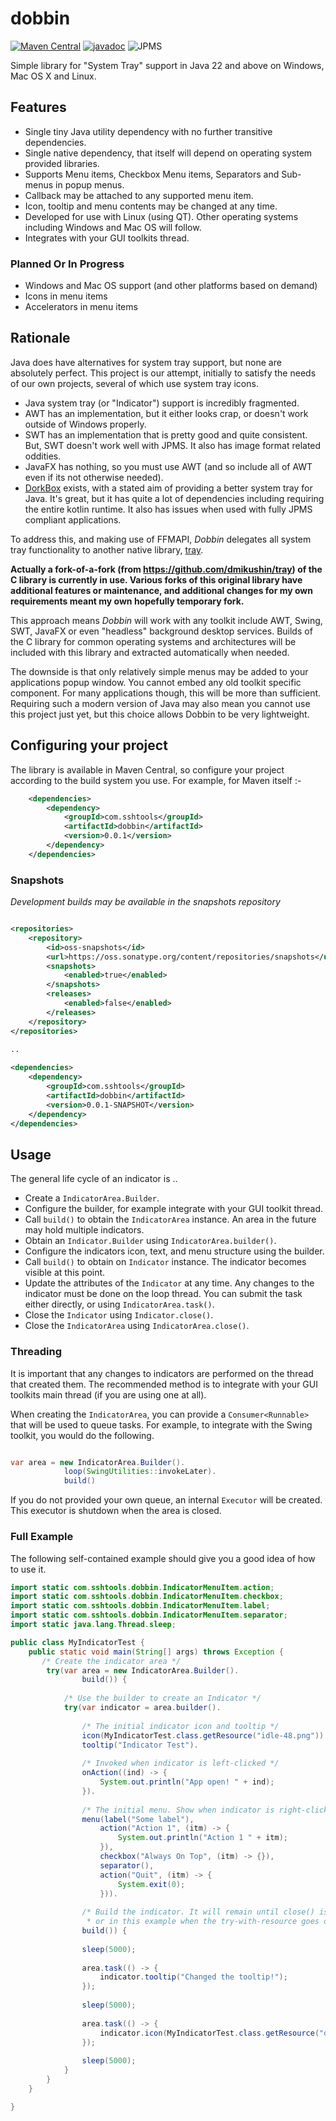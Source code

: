 # dobbin
[![Maven Central](https://maven-badges.herokuapp.com/maven-central/com.sshtools/dobbin/badge.svg)](https://maven-badges.herokuapp.com/maven-central/com.sshtools/dobbin)
[![javadoc](https://javadoc.io/badge2/com.sshtools/dobbin/javadoc.svg)](https://javadoc.io/doc/com.sshtools/dobbin)
![JPMS](https://img.shields.io/badge/JPMS-com.sshtools.dobbin-purple) 

Simple library for "System Tray" support in Java 22 and above on Windows, Mac OS X and Linux.

## Features

 * Single tiny Java utility dependency with no further transitive dependencies.
 * Single native dependency, that itself will depend on operating system provided libraries.
 * Supports Menu items, Checkbox Menu items, Separators and Sub-menus in popup menus.
 * Callback may be attached to any supported menu item.
 * Icon, tooltip and menu contents may be changed at any time.
 * Developed for use with  Linux (using QT). Other operating systems including Windows and Mac OS will follow.
 * Integrates with your GUI toolkits thread.
 
### Planned Or In Progress

 * Windows and Mac OS support (and other platforms based on demand)
 * Icons in menu items
 * Accelerators in menu items

## Rationale

Java does have alternatives for system tray support, but none are absolutely perfect. This project is our attempt, initially to satisfy the needs of our own projects, several of which use system tray icons.

 * Java system tray (or "Indicator") support is incredibly fragmented.
 * AWT has an implementation, but it either looks crap, or doesn't work outside of Windows properly.
 * SWT has an implementation that is pretty good and quite consistent. But, SWT doesn't work well with JPMS. It also has image format related oddities.
 * JavaFX has nothing, so you must use AWT (and so include all of AWT even if its not otherwise needed).
 * [DorkBox](https://github.com/dorkbox/SystemTray) exists, with a stated aim of providing a better system tray for Java. It's great, but it has quite a lot of dependencies including requiring the entire kotlin runtime. It also has issues when used with fully JPMS compliant applications.
 
To address this, and making use of FFMAPI, *Dobbin* delegates all system tray functionality to another native library, [tray](https://github.com/zserge/tray).

**Actually a fork-of-a-fork (from https://github.com/dmikushin/tray) of the C library is currently in use. Various forks of this original library have additional features or maintenance,
and additional changes for my own requirements meant my own hopefully temporary fork.**

This approach means *Dobbin* will work with any toolkit include AWT, Swing, SWT, JavaFX or even "headless" background desktop services.  Builds of the C library for common operating systems and architectures will be included with this library and extracted automatically when needed.

The downside is that only relatively simple menus may be added to your applications popup window. You cannot embed any old toolkit specific component. For many applications though, this will be more than sufficient. Requiring such a modern version of Java may also mean you cannot use this project just yet, but this choice allows Dobbin to be very lightweight.

 
## Configuring your project

The library is available in Maven Central, so configure your project according to the
build system you use. For example, for Maven itself :-

```xml
	<dependencies>
		<dependency>
			<groupId>com.sshtools</groupId>
			<artifactId>dobbin</artifactId>
			<version>0.0.1</version>
		</dependency>
	</dependencies>
```

### Snapshots

*Development builds may be available in the snapshots repository*

```xml

<repositories>
	<repository>
		<id>oss-snapshots</id>
		<url>https://oss.sonatype.org/content/repositories/snapshots</url>
		<snapshots>
			<enabled>true</enabled>
		</snapshots>
		<releases>
			<enabled>false</enabled>
		</releases>
	</repository>
</repositories>
	
..

<dependencies>
	<dependency>
		<groupId>com.sshtools</groupId>
		<artifactId>dobbin</artifactId>
		<version>0.0.1-SNAPSHOT</version>
	</dependency>
</dependencies>
```

## Usage

The general life cycle of an indicator is ..

 * Create a `IndicatorArea.Builder`. 
 * Configure the builder, for example integrate with your GUI toolkit thread.
 * Call `build()` to obtain the `IndicatorArea` instance. An area in the future may hold multiple indicators.
 * Obtain an `Indicator.Builder` using `IndicatorArea.builder()`. 
 * Configure the indicators icon, text, and menu structure using the builder.
 * Call `build()` to obtain on `Indicator` instance. The indicator becomes visible at this point.
 * Update the attributes of the `Indicator` at any time. Any changes to the indicator must be done on the loop thread. You can submit the task either directly, or using `IndicatorArea.task()`. 
 * Close the `Indicator` using `Indicator.close()`.
 * Close the `IndicatorArea` using `IndicatorArea.close()`.

### Threading

It is important that any changes to indicators are performed on the thread that created them. The recommended method is to integrate with your GUI toolkits main thread (if you are using one at all).

When creating the `IndicatorArea`, you can provide a `Consumer<Runnable>` that will be used to queue tasks. For example, to integrate with the Swing toolkit, you would do the following.

```java

var area = new IndicatorArea.Builder().
            loop(SwingUtilities::invokeLater).
            build()
```

If you do not provided your own queue, an internal `Executor` will be created. This executor is shutdown when the area is closed.
 
### Full Example

The following self-contained example should give you a good idea of how to use it.

```java
import static com.sshtools.dobbin.IndicatorMenuItem.action;
import static com.sshtools.dobbin.IndicatorMenuItem.checkbox;
import static com.sshtools.dobbin.IndicatorMenuItem.label;
import static com.sshtools.dobbin.IndicatorMenuItem.separator;
import static java.lang.Thread.sleep;

public class MyIndicatorTest {
    public static void main(String[] args) throws Exception {
       /* Create the indicator area */
        try(var area = new IndicatorArea.Builder().
                build()) {
        
            /* Use the builder to create an Indicator */
            try(var indicator = area.builder().
                    
                /* The initial indicator icon and tooltip */
                icon(MyIndicatorTest.class.getResource("idle-48.png")).
                tooltip("Indicator Test").
                
                /* Invoked when indicator is left-clicked */
                onAction((ind) -> {
                    System.out.println("App open! " + ind);
                }).
                
                /* The initial menu. Show when indicator is right-clicked */
                menu(label("Some label"),
                    action("Action 1", (itm) -> {
                        System.out.println("Action 1 " + itm);
                    }),
                    checkbox("Always On Top", (itm) -> {}),
                    separator(),
                    action("Quit", (itm) -> {
                        System.exit(0);
                    })).
                
                /* Build the indicator. It will remain until close() is called, 
                 * or in this example when the try-with-resource goes out of scope  */
                build()) {
                
                sleep(5000);
    
                area.task(() -> {
                    indicator.tooltip("Changed the tooltip!");
                });
                
                sleep(5000);
    
                area.task(() -> {
                    indicator.icon(MyIndicatorTest.class.getResource("dialog-error-48.png"));
                });
                
                sleep(5000);
            }
        }
    }

}

```

